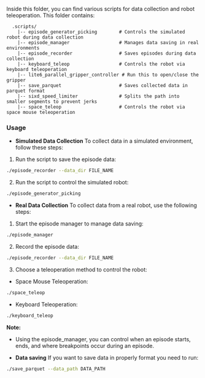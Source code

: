 Inside this folder, you can find various scripts for data collection and robot teleoperation. This folder contains:

```
  .scripts/
    |-- episode_generator_picking        # Controls the simulated robot during data collection
    |-- episode_manager                  # Manages data saving in real environments
    |-- episode_recorder                 # Saves episodes during data collection
    |-- keyboard_teleop                  # Controls the robot via keyboard teleoperation
    |-- lite6_parallel_gripper_controller # Run this to open/close the gripper
    |-- save_parquet                     # Saves collected data in parquet format
    |-- sixd_speed_limiter               # Splits the path into smaller segments to prevent jerks
    |-- space_teleop                     # Controls the robot via space mouse teleoperation

```

### Usage

- **Simulated Data Collection**
To collect data in a simulated environment, follow these steps:
1. Run the script to save the episode data:
```sh
./episode_recorder --data_dir FILE_NAME
```
2. Run the script to control the simulated robot:
```sh
./episode_generator_picking
```
  

- **Real  Data Collection**
To collect data from a real robot, use the following steps:
1. Start the episode manager to manage data saving:
```sh
./episode_manager
```
2. Record the episode data:
```sh
./episode_recorder --data_dir FILE_NAME
```
3. Choose a teleoperation method to control the robot:
 - Space Mouse Teleoperation:
```sh
./space_teleop
```
- Keyboard Teleoperation:
```sh
./keyboard_teleop
```

**Note:** 
- Using the episode_manager, you can control when an episode starts, ends, and where breakpoints occur during an episode.


- **Data saving**
If you want to save data in properly format you need to run:
```sh
./save_parquet --data_path DATA_PATH
```


